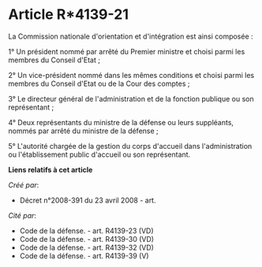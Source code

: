 # Article R*4139-21

La Commission nationale d'orientation et d'intégration est ainsi composée : 

1° Un président nommé par arrêté du Premier ministre et choisi parmi les membres du Conseil d'Etat ; 

2° Un vice-président nommé dans les mêmes conditions et choisi parmi les membres du Conseil d'Etat ou de la Cour des
comptes ; 

3° Le directeur général de l'administration et de la fonction publique ou son représentant ; 

4° Deux représentants du ministre de la défense ou leurs suppléants, nommés par arrêté du ministre de la défense ; 

5° L'autorité chargée de la gestion du corps d'accueil dans l'administration ou l'établissement public d'accueil ou son
représentant.

**Liens relatifs à cet article**

_Créé par_:

  - Décret n°2008-391 du 23 avril 2008 - art.

_Cité par_:

  - Code de la défense. - art. R4139-23 (VD)
  - Code de la défense. - art. R4139-30 (VD)
  - Code de la défense. - art. R4139-32 (VD)
  - Code de la défense. - art. R4139-39 (V)
